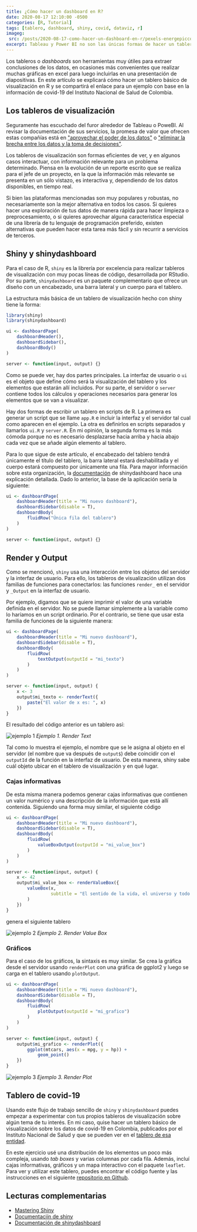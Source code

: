 ```yaml
---
title: ¿Cómo hacer un dashboard en R?
date: 2020-08-17 12:10:00 -0500
categories: [R, Tutorial]
tags: [tablero, dashboard, shiny, covid, dataviz, r]
imageg: 
 src: /posts/2020-08-17-como-hacer-un-dashboard-en-r/pexels-energepiccom-159888.jpg
excerpt: Tableau y Power BI no son las únicas formas de hacer un tablero interactivo.
---
```


Los tableros o *dashboards* son herramientas muy útiles para extraer conclusiones de los datos, en ocasiones más convenientes que realizar muchas gráficas en excel para luego incluirlas en una presentación de diapositivas. En este artículo se explicará cómo hacer un tablero básico de visualización en R y se compartirá el enlace para un ejemplo con base en la información de covid-19 del Instituto Nacional de Salud de Colombia.

## Los tableros de visualización

Seguramente has escuchado del furor alrededor de Tableau o PoweBI. Al revisar la documentación de sus servicios, la promesa de valor que ofrecen estas compañías está en ["aprovechar el poder de los datos"](https://www.tableau.com/es-es) o ["eliminar la brecha entre los datos y la toma de decisiones"](https://powerbi.microsoft.com/es-es/what-is-power-bi/).

Los tableros de visualización son formas eficientes de ver, y en algunos casos interactuar, con información relevante para un problema determinado. Piensa en la evolución de un reporte escrito que se realiza para el jefe de un proyecto, en la que la información más relevante se presenta en un sólo vistazo, es interactiva y, dependiendo de los datos disponibles, en tiempo real.

Si bien las plataformas mencionadas son muy populares y robustas, no necesariamente son la mejor alternativa en todos los casos. Si quieres hacer una exploración de tus datos de manera rápida para hacer limpieza o preprocesamiento, o si quieres aprovechar alguna característica especial de una librería de tu lenguaje de programación preferido, existen alternativas que pueden hacer esta tarea más fácil y sin recurrir a servicios de terceros.

## Shiny y shinydashboard

Para el caso de R, `shiny` es la librería por excelencia para realizar tableros de visualización con muy pocas líneas de código, desarrollada por RStudio. Por su parte, `shinydashboard` es un paquete complementario que ofrece un diseño con un encabezado, una barra lateral y un cuerpo para el tablero.

La estructura más básica de un tablero de visualización hecho con shiny tiene la forma:

```r
library(shiny)
library(shinydashboard)

ui <- dashboardPage(
    dashboardHeader(),
    dashboardSidebar(),
    dashboardBody()
)

server <- function(input, output) {}
```

Como se puede ver, hay dos partes principales. La interfaz de usuario o `ui` es el objeto que define cómo será la visualización del tablero y los elementos que estarán allí incluidos. Por su parte, el servidor o `server` contiene todos los cálculos y operaciones necesarios para generar los elementos que se van a visualizar.

Hay dos formas de escribir un tablero en scripts de R. La primera es generar un script que se llame `app.R` e incluir la interfaz y el servidor tal cual como aparecen en el ejemplo. La otra es definirlos en scripts separados y llamarlos `ui.R` y `server.R`. En mi opinión, la segunda forma es la más cómoda porque no es necesario desplazarse hacia arriba y hacia abajo cada vez que se añade algún elemento al tablero.

Para lo que sigue de este artículo, el encabezado del tablero tendrá únicamente el título del tablero, la barra lateral estará deshabilitada y el cuerpo estará compuesto por únicamente una fila. Para mayor información sobre esta organización, la [documentación](https://rstudio.github.io/shinydashboard/structure.html#body) de shinydashboard hace una explicación detallada. Dado lo anterior, la base de la aplicación sería la siguiente:

```r
ui <- dashboardPage(
    dashboardHeader(title = "Mi nuevo dashboard"),
    dashboardSidebar(disable = T),
    dashboardBody(
        fluidRow("Única fila del tablero")
    )
)

server <- function(input, output) {}
```

## Render y Output

Como se mencionó, `shiny` usa una interacción entre los objetos del servidor y la interfaz de usuario. Para ello, los tableros de visualización utilizan dos familias de funciones para conectarlos: las funciones `render_` en el servidor y `_Output` en la interfaz de usuario.

Por ejemplo, digamos que se quiere imprimir el valor de una variable definida en el servidor. No se puede llamar simplemente a la variable como lo haríamos en un script ordinario. Por el contrario, se tiene que usar esta familia de funciones de la siguiente manera:

```r
ui <- dashboardPage(
    dashboardHeader(title = "Mi nuevo dashboard"),
    dashboardSidebar(disable = T),
    dashboardBody(
        fluidRow(
            textOutput(outputId = "mi_texto")
        )
    )
)

server <- function(input, output) {
    x <- 3
    output$mi_texto <- renderText({
        paste("El valor de x es: ", x)
    })
}
```

El resultado del código anterior es un tablero así:

![ejemplo 1](/posts/2020-08-17-como-hacer-un-dashboard-en-r/ejemplo-1.png)
*Ejemplo 1. Render Text*

Tal como lo muestra el ejemplo, el nombre que se le asigna al objeto en el servidor (el nombre que va después de `output$`) debe coincidir con el `outputId` de la función en la interfaz de usuario. De esta manera, shiny sabe cuál objeto ubicar en el tablero de visualización y en qué lugar.

### Cajas informativas

De esta misma manera podemos generar cajas informativas que contienen un valor numérico y una descripción de la información que está allí contenida. Siguiendo una forma muy similar, el siguiente código

```r
ui <- dashboardPage(
    dashboardHeader(title = "Mi nuevo dashboard"),
    dashboardSidebar(disable = T),
    dashboardBody(
        fluidRow(
            valueBoxOutput(outputId = "mi_value_box")
        )
    )
)

server <- function(input, output) {
    x <- 42
    output$mi_value_box <- renderValueBox({
        valueBox(x,
                 subtitle = "El sentido de la vida, el universo y todo lo demás"
        )
    })
}
```

genera el siguiente tablero

![ejemplo 2](/posts/2020-08-17-como-hacer-un-dashboard-en-r/ejemplo-2.png)
*Ejemplo 2. Render Value Box*

### Gráficos

Para el caso de los gráficos, la sintaxis es muy similar. Se crea la gráfica desde el servidor usando `renderPlot` con una gráfica de ggplot2 y luego se carga en el tablero usando `plotOutput`.

```r
ui <- dashboardPage(
    dashboardHeader(title = "Mi nuevo dashboard"),
    dashboardSidebar(disable = T),
    dashboardBody(
        fluidRow(
            plotOutput(outputId = "mi_grafico")
        )
    )
)

server <- function(input, output) {
    output$mi_grafico <- renderPlot({
        ggplot(mtcars, aes(x = mpg, y = hp)) +
            geom_point()
    })
}
```

![ejemplo 3](/posts/2020-08-17-como-hacer-un-dashboard-en-r/ejemplo-3.jpeg)
*Ejemplo 3. Render Plot*

## Tablero de covid-19

Usando este flujo de trabajo sencillo de `shiny` y `shinydashboard` puedes empezar a experimentar con tus propios tableros de visualización sobre algún tema de tu interés. En mi caso, quise hacer un tablero básico de visualización sobre los datos de covid-19 en Colombia, publicados por el Instituto Nacional de Salud y que se pueden ver en el [tablero de esa entidad](https://www.ins.gov.co/Noticias/paginas/coronavirus.aspx).

En este ejercicio usé una distribución de los elementos un poco más compleja, usando *tab boxes* y varias columnas por cada fila. Además, incluí cajas informativas, gráficos y un mapa interactivo con el paquete `leaflet`. Para ver y utilizar este tablero, puedes encontrar el código fuente y las instrucciones en el siguiente [repositorio en Github](https://github.com/camartinezbu/covid-dashboard-colombia).

## Lecturas complementarias

- [Mastering Shiny](https://mastering-shiny.org/)
- [Documentaciín de shiny](https://shiny.rstudio.com/tutorial/)
- [Documentación de shinydashboard](https://rstudio.github.io/shinydashboard/)
